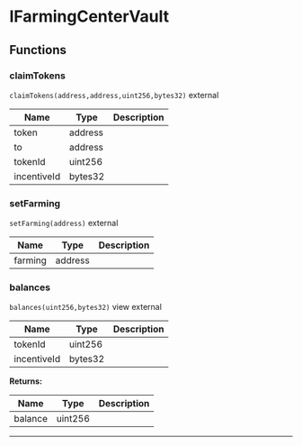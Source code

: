 

# IFarmingCenterVault







## Functions
### claimTokens


`claimTokens(address,address,uint256,bytes32)`  external





| Name | Type | Description |
| ---- | ---- | ----------- |
| token | address |  |
| to | address |  |
| tokenId | uint256 |  |
| incentiveId | bytes32 |  |


### setFarming


`setFarming(address)`  external





| Name | Type | Description |
| ---- | ---- | ----------- |
| farming | address |  |


### balances


`balances(uint256,bytes32)` view external





| Name | Type | Description |
| ---- | ---- | ----------- |
| tokenId | uint256 |  |
| incentiveId | bytes32 |  |

**Returns:**

| Name | Type | Description |
| ---- | ---- | ----------- |
| balance | uint256 |  |



---


